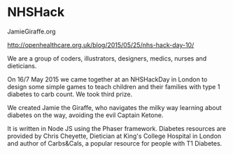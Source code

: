 # NHSHack

JamieGiraffe.org

http://openhealthcare.org.uk/blog/2015/05/25/nhs-hack-day-10/


We are a group of coders, illustrators, designers, medics, nurses and dieticians. 

On 16/7 May 2015 we came together at an NHSHackDay in London to design some simple games to teach children and their families with type 1 diabetes to carb count. We took third prize.

We created Jamie the Giraffe, who navigates the milky way learning about diabetes on the way, avoiding the evil Captain Ketone.

It is written in Node JS using the Phaser framework. Diabetes resources are provided by Chris Cheyette, Dietician at King's College Hospital in London and author of Carbs&Cals, a popular resource for people with T1 Diabetes.